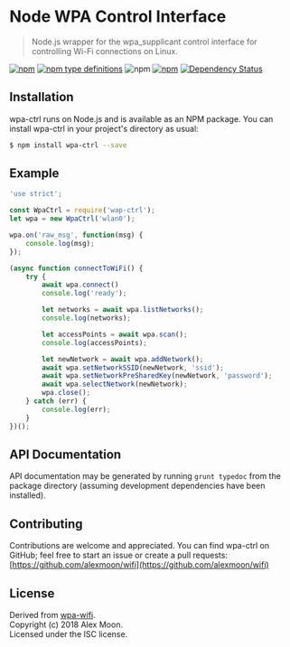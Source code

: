 # Node WPA Control Interface

> Node.js wrapper for the wpa_supplicant control interface for controlling Wi-Fi connections on Linux.

[![npm](https://img.shields.io/npm/v/wpa-ctrl.svg)](https://npmjs.com/package/wpa-ctrl)
[![npm type definitions](https://img.shields.io/npm/types/wpa-ctrl.svg)](https://typescriptlang.org)
![npm](https://img.shields.io/npm/dt/wpa-ctrl.svg)
[![npm](https://img.shields.io/npm/l/wpa-ctrl.svg)](https://opensource.org/licenses/ISC)
[![Dependency Status](https://img.shields.io/david/request/request.svg?style=flat-square)](https://david-dm.org/alexmoon/wifi)

## Installation

wpa-ctrl runs on Node.js and is available as an NPM package. You can install wpa-ctrl
in your project's directory as usual:

```bash
$ npm install wpa-ctrl --save
```

## Example

```js
'use strict';

const WpaCtrl = require('wap-ctrl');
let wpa = new WpaCtrl('wlan0');

wpa.on('raw_msg', function(msg) {
    console.log(msg);
});

(async function connectToWiFi() {
    try {
        await wpa.connect()
        console.log('ready');

        let networks = await wpa.listNetworks();
        console.log(networks);

        let accessPoints = await wpa.scan();
        console.log(accessPoints);

        let newNetwork = await wpa.addNetwork();
        await wpa.setNetworkSSID(newNetwork, 'ssid');
        await wpa.setNetworkPreSharedKey(newNetwork, 'password');
        await wpa.selectNetwork(newNetwork);
        wpa.close();
    } catch (err) {
        console.log(err);
    }
})();
```

## API Documentation

API documentation may be generated by running `grunt typedoc` from the package directory (assuming development
dependencies have been installed).

## Contributing

Contributions are welcome and appreciated.
You can find wpa-ctrl on GitHub; feel free to start an issue or create a pull requests:<br>
[https://github.com/alexmoon/wifi](https://github.com/alexmoon/wifi)

## License

Derived from [wpa-wifi](https://github.com/Leaftech/wifi).<br>
Copyright (c) 2018 Alex Moon.<br>
Licensed under the ISC license.
